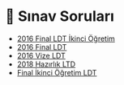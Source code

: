 # 📃 Sınav Soruları

<!--Index-->

- [2016 Final LDT İkinci Öğretim](2016%20Final%20LDT%20%C4%B0kinci%20%C3%96%C4%9Fretim.pdf)
- [2016 Final LDT](2016%20Final%20LDT.pdf)
- [2016 Vize LDT](2016%20Vize%20LDT.pdf)
- [2018 Hazırlık LTD](2018%20Haz%C4%B1rl%C4%B1k%20LTD.pdf)
- [Final İkinci Öğretim LDT](Final%20%C4%B0kinci%20%C3%96%C4%9Fretim%20LDT.pdf)

<!--Index-->
